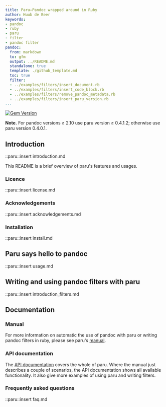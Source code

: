 ```yaml
---
title: Paru—Pandoc wrapped around in Ruby
author: Huub de Beer
keywords:
- pandoc
- ruby
- paru
- filter
- pandoc filter
pandoc:
  from: markdown
  to: gfm
  output: ../README.md
  standalone: true
  template: ./github_template.md
  toc: true
  filter:
  - ../examples/filters/insert_document.rb
  - ../examples/filters/insert_code_block.rb
  - ../examples/filters/remove_pandoc_metadata.rb
  - ../examples/filters/insert_paru_version.rb
...
```


[![Gem Version](https://badge.fury.io/rb/paru.svg)](https://badge.fury.io/rb/paru)

**Note.** For pandoc versions ≥ 2.10 use paru version ≥ 0.4.1.2; otherwise use
paru version 0.4.0.1.

## Introduction

::paru::insert introduction.md

This README is a brief overview of paru's features and usages.

### Licence

::paru::insert license.md

### Acknowledgements

::paru::insert acknowledgements.md

### Installation

::paru::insert install.md

## Paru says hello to pandoc

::paru::insert usage.md

## Writing and using pandoc filters with paru

::paru::insert introduction_filters.md

## Documentation

### Manual 

For more information on automatic the use of pandoc with paru or writing
pandoc filters in ruby, please see paru's
[manual](https://heerdebeer.org/Software/markdown/paru/). 

### API documentation

The [API
documentation](https://heerdebeer.org/Software/markdown/paru/documentation/api-doc/)
covers the whole of paru. Where the manual just describes a couple of
scenarios, the API documentation shows all available functionality. It also
give more examples of using paru and writing filters.

### Frequently asked questions

::paru::insert faq.md

